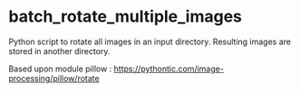 # batch_rotate_multiple_images
Python script to rotate all images in an input directory. Resulting images are stored in another directory.

Based upon module pillow :
https://pythontic.com/image-processing/pillow/rotate
